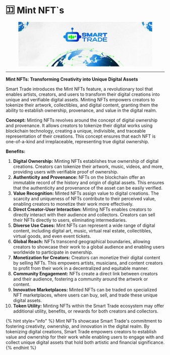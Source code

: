 # 🈁 Mint NFT\`s

<figure><img src="../.gitbook/assets/covergitbook.png" alt=""><figcaption></figcaption></figure>

***

**Mint NFTs: Transforming Creativity into Unique Digital Assets**

Smart Trade introduces the Mint NFTs feature, a revolutionary tool that enables artists, creators, and users to transform their digital creations into unique and verifiable digital assets. Minting NFTs empowers creators to tokenize their artwork, collectibles, and digital content, granting them the ability to establish ownership, provenance, and value in the digital realm.

**Concept:** Minting NFTs revolves around the concept of digital ownership and provenance. It allows creators to tokenize their digital works using blockchain technology, creating a unique, indivisible, and traceable representation of their creations. This concept ensures that each NFT is one-of-a-kind and irreplaceable, representing true digital ownership.

**Benefits:**

1. **Digital Ownership:** Minting NFTs establishes true ownership of digital creations. Creators can tokenize their artwork, music, videos, and more, providing users with verifiable proof of ownership.
2. **Authenticity and Provenance:** NFTs on the blockchain offer an immutable record of the history and origin of digital assets. This ensures that the authenticity and provenance of the asset can be easily verified.
3. **Value Recognition:** Minted NFTs assign value to digital creations. The scarcity and uniqueness of NFTs contribute to their perceived value, enabling creators to monetize their work more effectively.
4. **Direct Creator-User Interaction:** Minting NFTs enables creators to directly interact with their audience and collectors. Creators can sell their NFTs directly to users, eliminating intermediaries.
5. **Diverse Use Cases:** Mint NFTs can represent a wide range of digital content, including digital art, music, virtual real estate, collectibles, virtual goods, and even event tickets.
6. **Global Reach:** NFTs transcend geographical boundaries, allowing creators to showcase their work to a global audience and enabling users worldwide to participate in ownership.
7. **Monetization for Creators:** Creators can monetize their digital content by selling NFTs. This empowers artists, musicians, and content creators to profit from their work in a decentralized and equitable manner.
8. **Community Engagement:** NFTs create a direct link between creators and their audience, fostering a community around the artwork or content.
9. **Innovative Marketplaces:** Minted NFTs can be traded on specialized NFT marketplaces, where users can buy, sell, and trade these unique digital assets.
10. **Token Utility:** Minting NFTs within the Smart Trade ecosystem may offer additional utility, benefits, or rewards for both creators and collectors.

{% hint style="info" %}
Mint NFTs showcase Smart Trade's commitment to fostering creativity, ownership, and innovation in the digital realm. By tokenizing digital creations, Smart Trade empowers creators to establish value and ownership for their work while enabling users to engage with and collect unique digital assets that hold both artistic and financial significance.
{% endhint %}
